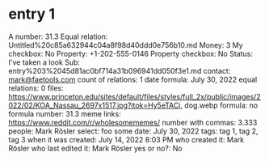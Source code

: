 # entry 1

A number: 31.3
Equal relation: Untitled%20c85a632944c04a8f98d40ddd0e756b10.md
Money: 3
My checkbox: No
Property: +1-202-555-0146
Property checkbox: No
Status: I've taken a look
Sub: entry%203%2045d81ac0bf714a31b096941dd050f3e1.md
contact: mark@faetools.com
count of relations: 1
date formula: July 30, 2022
equal relations: 0
files: https://www.princeton.edu/sites/default/files/styles/full_2x/public/images/2022/02/KOA_Nassau_2697x1517.jpg?itok=Hy5eTACi, dog.webp
formula: no
formula number: 31.3
meme links: https://www.reddit.com/r/wholesomememes/
number with commas: 3.333
people: Mark Rösler
select: foo
some date: July 30, 2022
tags: tag 1, tag 2, tag 3
when it was created: July 14, 2022 8:03 PM
who created it: Mark Rösler
who last edited it: Mark Rösler
yes or no?: No